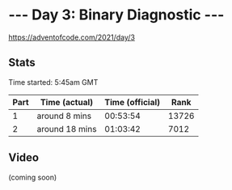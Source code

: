 # --- Day 3: Binary Diagnostic ---

https://adventofcode.com/2021/day/3

## Stats

Time started: 5:45am GMT

| Part | Time (actual) | Time (official) | Rank |
| --- | --- | --- | --- |
| 1 | around 8 mins | 00:53:54 | 13726 |
| 2 | around 18 mins | 01:03:42 | 7012 |

## Video
(coming soon)
